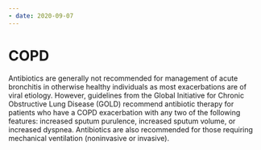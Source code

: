 ```yaml
---
- date: 2020-09-07
---
```


# COPD

<!-- antibiotics criteria for COPD -->

Antibiotics are generally not recommended for management of acute  bronchitis in otherwise healthy individuals as most exacerbations are of viral etiology. However, guidelines from the Global Initiative for  Chronic Obstructive Lung Disease (GOLD) recommend antibiotic therapy for patients who have a COPD exacerbation with any two of the following  features: increased sputum purulence, increased sputum volume, or  increased dyspnea. Antibiotics are also recommended for those requiring mechanical ventilation (noninvasive or invasive).
